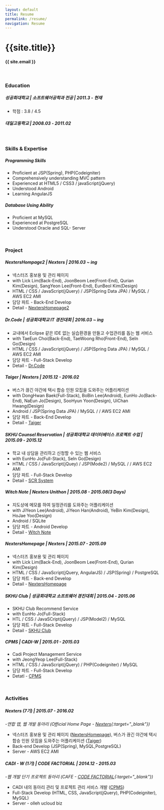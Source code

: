 ```yaml
---
layout: default
title: Resume
permalink: /resume/
navigation: Resume
---
```


# {{site.title}}

#### {{ site.email }}

<br>

<h3 class="section">Education</h3>

##### 성공회대학교 | 소프트웨어공학과 전공 | 2011.3 - 현재
- 학점 : 3.8 / 4.5

##### 대일고등학교 | 2008.03 - 2011.02

<br>

<h3 class="section">Skills &amp; Expertise</h3>

##### Programming Skills
- Proficient at JSP(Spring), PHP(Codeigniter)
- Comprehensively understanding MVC pattern
- Experienced at HTML5 / CSS3 / javaScript(jQuery)
- Understood Android
- Learning AngularJS

##### Database Using Ability
- Proficient at MySQL
- Experienced at PostgreSQL
- Understood Oracle and SQL- Server


<br>
<!--
<h3 class="section">Career</h3>

##### **INNOBOOSTRIA** | 2015.07 - 2016.01
-*INNOBOOST (Official Homepage - [INNOBOOST](http://www.innoboost.co.kr){:target="_blank"})*

- 7개월간 프리랜서 개발자로 활동
- INNOBOOST 회사의 사내 업무 솔루션 '[INNOBOOSTRIA]({{site.url}}/works/innoboostria/)' 개발 (인트라넷)

<br>
-->
<h3 class="section">Project</h3>

##### **NextersHompage2 | Nexters | 2016.03 ~ ing**
- 넥스터즈 홍보용 및 관리 페이지
- with Lick Lim(Back-End), JoonBeom Lee(Front-End), Qurian Kim(Design), SangYeon Lee(Front-End), EunBeol Kim(Design)
- HTML / CSS / JavaScript(jQuery) / JSP(Spring Data JPA) / MySQL / AWS EC2 AMI
- 담당 파트 - Back-End Develop
- Detail - [NextersHomepage2]({{site.url}}/works/nextershomepage2/)

##### **Dr.Code | 성공회대학교 IT 경진대회 | 2016.03 ~ ing**
- 교내에서 Eclipse 같은 IDE 없는 실습환경을 만들고 수업관리를 돕는 웹 서비스
- with TaeEun Choi(Back-End), TaeWoong Rho(Front-End), SeIn Go(Design)
- HTML / CSS / JavaScript(jQuery) / JSP(Spring Data JPA) / MySQL / AWS EC2 AMI
- 담당 파트 - Full-Stack Develop
- Detail - [Dr.Code]({{site.url}}/works/drcode/)

##### **Taiger | Nexters | 2015.12 - 2016.02**
- 버스가 끊긴 야간에 택시 합승 인원 모집을 도와주는 어플리케이션
- with DongHwan Baek(Full-Stack), BoBin Lee(Android), EunHo Jo(Back-End), NaEun Jo(Design), SooHyun Yoon(Design), UiChan Hwang(Design)
- Android / JSP(Spring Data JPA) / MySQL / / AWS EC2 AMI 
- 담당 파트 - Back-End Develop
- Detail - [Taiger]({{site.url}}/works/taiger/)

##### **SKHU Counsel Reservation | 성공회대학교 데이터베이스 프로젝트 수업  | 2015.09 - 2015.12**
- 학교 내 상담을 관리하고 신청할 수 있는 웹 서비스
- with EunHo Jo(Full-Stack), SeIn Go(Design)
- HTML / CSS / JavaScript(jQuey) / JSP(Mode2) / MySQL / / AWS EC2 AMI
- 담당 파트 - Full-Stack Develop
- Detail - [SCR System]({{site.url}}/works/scr/)

##### **Witch Note | Nexters Unithon  | 2015.08 - 2015.08(3 Days)**
- 지도상에 메모를 하여 일정관리를 도와주는 어플리케이션
- with JiYeon Lee(Android), JiYeon Han(Android), YeBin Kim(Design), HoJae Yoo(Design)
- Android / SQLite
- 담당 파트 - Android Develop
- Detail - [Witch Note]({{site.url}}/works/witchnote/)

##### **NextersHomepage | Nexters | 2015.07 - 2015.09**
- 넥스터즈 홍보용 및 관리 페이지
- with Lick Lim(Back-End), JoonBeom Lee(Front-End), Qurian Kim(Design)
- HTML / CSS / JavaScript(jQuery, AngularJS) / JSP(Spring) / PostgreSQL
- 담당 파트 - Back-end Develop
- Detail - [NextersHomepage]({{site.url}}/works/nextershomepage/)

##### **SKHU Club | 성공회대학교 소프트웨어 경진대회 | 2015.04 - 2015.06**
- SKHU Club Recommend Service
- with EunHo Jo(Full-Stack)
- HTL / CSS / JavaSCript(jQuery) / JSP(Model2) / MySQL 
- 담당 파트 - Full-Stack Develop
- Detail - [SKHU Club]({{site.url}}/works/skhuclub/)

##### **CPMS | CADI-W | 2015.01 - 2015.03**
- Cadi Project Management Service
- with JeongYeop Lee(Full-Stack)
- HTML / CSS / JavaScript(jQuery) / PHP(Codeigniter) / MySQL
- 담당 파트 - Full-Stack Develop
- Detatl - [CPMS]({{site.url}}/works/cpms/)

<br>

<h3 class="section">Activities</h3>



##### **Nexters (7기)** | 2015.07 - 2016.02
-*연합 앱, 웹 개발 동아리 (Official Home Page - [Nexters](http://teamnexters.com/){:target="_blank"})*

- 넥스터즈 홍보용 및 관리 페이지  ([NextersHomepage]({{site.url}}/works/nextershomepage/)), 버스가 끊긴 야간에 택시 합승 인원 모집을 도와주는 어플리케이션 ([Taiger]({{site.url}}/works/taiger/))
- Back-end Develop (JSP(Spring), MySQL,PostgreSQL)
- Server - AWS EC2 AMI


##### **CADI - W (1기)** | CODE FACTORIAL | 2014.12 - 2015.03
-*웹 개발 단기 프로젝트 동아리 (CAFE - [CODE FACTORIAL](http://cafe.naver.com/codefactorial){:target="_blank"})*

- CADI 내의 동아리 관리 및 프로젝트 관리 서비스 개발 ([CPMS]({{site.url}}/works/cpms/))
- Full-Stack Develop (HTML, CSS, JavaScript(jQuery), PHP(Codeigniter), MySQL)
- Server - olleh ucloud biz


